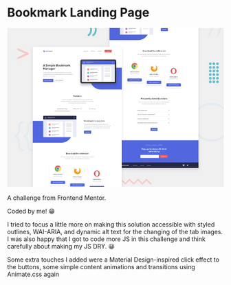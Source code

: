 # Bookmark Landing Page

![Design preview for the Bookmark landing page coding challenge](./img/desktop-preview.jpg)

A challenge from Frontend Mentor.

Coded by me! 😁

I tried to focus a little more on making this solution accessible with styled outlines, WAI-ARIA, and dynamic alt text for the changing of the tab images. I was also happy that I got to code more JS in this challenge and think carefully about making my JS DRY. 😀

Some extra touches I added were a Material Design-inspired click effect to the buttons, some simple content animations and transitions using Animate.css again
